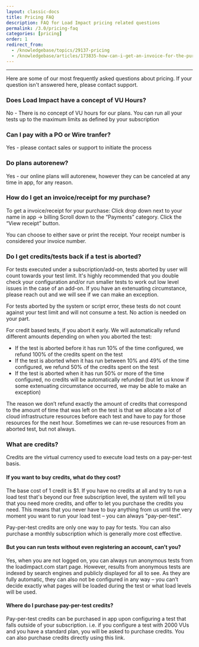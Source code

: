 ```yaml
---
layout: classic-docs
title: Pricing FAQ
description: FAQ for Load Impact pricing related questions
permalink: /3.0/pricing-faq
categories: [pricing]
order: 1
redirect_from:
  - /knowledgebase/topics/29137-pricing
  - /knowledgebase/articles/173835-how-can-i-get-an-invoice-for-the-purchase
---
```


***

Here are some of our most frequently asked questions about pricing.  If your question isn't answered here, please contact support.


### Does Load Impact have a concept of VU Hours?

No - There is no concept of VU hours for our plans.  You can run all your tests up to the maximum limits as defined by your subscription

### Can I pay with a PO or Wire tranfer?

Yes - please contact sales or support to initiate the process

### Do plans autorenew?

Yes - our online plans will autorenew, however they can be canceled at any time in app, for any reason.

### How do I get an invoice/receipt for my purchase?

To get a invoice/receipt for your purchase:
Click drop down next to your name in app -> billing
Scroll down to the “Payments” category.
Click the “View receipt” button.

You can choose to either save or print the receipt. Your receipt number is considered your invoice number.

### Do I get credits/tests back if a test is aborted?

For tests executed under a subscription/add-on, tests aborted by user will count towards your test limit.  It's highly recommended that you double check your configuration and/or run smaller tests to work out low level issues in the case of an add-on.  If you have an extenuating circumstance, please reach out and we will see if we can make an exception.

For tests aborted by the system or script error, these tests do not count against your test limit and will not consume a test.  No action is needed on your part.

For credit based tests, if you abort it early. We will automatically refund different amounts depending on when you aborted the test:

- If the test is aborted before it has run 10% of the time configured, we refund 100% of the credits spent on the test
- If the test is aborted when it has run between 10% and 49% of the time configured, we refund 50% of the credits spent on the test
- If the test is aborted when it has run 50% or more of the time configured, no credits will be automatically refunded (but let us know if some extenuating circumstance occurred, we may be able to make an exception)

The reason we don’t refund exactly the amount of credits that correspond to the amount of time that was left on the test is that we allocate a lot of cloud infrastructure resources before each test and have to pay for those resources for the next hour. Sometimes we can re-use resources from an aborted test, but not always.

### What are credits?

Credits are the virtual currency used to execute load tests on a pay-per-test basis.

#### If you want to buy credits, what do they cost?

The base cost of 1 credit is $1. If you have no credits at all and try to run a load test that's beyond our free subscription level, the system will tell you that you need more credits, and offer to let you purchase the credits you need. This means that you never have to buy anything from us until the very moment you want to run your load test – you can always "pay-per-test”.

Pay-per-test credits are only one way to pay for tests. You can also purchase a monthly subscription which is generally more cost effective.

#### But you can run tests without even registering an account, can’t you?

Yes, when you are not logged on, you can always run anonymous tests from the loadimpact.com start page. However, results from anonymous tests are indexed by search engines and publicly displayed for all to see. As they are fully automatic, they can also not be configured in any way – you can’t decide exactly what pages will be loaded during the test or what load levels will be used.

#### Where do I purchase pay-per-test credits?

Pay-per-test credits can be purchased in app upon configuring a test that falls outside of your subscription. i.e. if you configure a test with 2000 VUs and you have a standard plan, you will be asked to purchase credits.  You can also purchase credits directly using this link.
